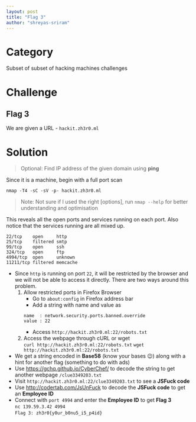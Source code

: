 ```yaml
---
layout: post
title: "Flag 3"
author: "shreyas-sriram"
---
```


# Category
Subset of subset of hacking machines challenges

# Challenge
## Flag 3
We are given a URL - ``` hackit.zh3r0.ml ```

# Solution

> Optional: Find IP address of the given domain using **ping**

Since it is a machine, begin with a full port scan

``` nmap -T4 -sC -sV -p- hackit.zh3r0.ml ```

> Note: Not sure if I used the right [options], run ``` nmap --help ``` for better understanding and optimisation

This reveals all the open ports and services running on each port. Also notice that the services running are all mixed up.

```
22/tcp    open     http
25/tcp    filtered smtp
99/tcp    open     ssh
324/tcp   open     ftp
4994/tcp  open     unknown
11211/tcp filtered memcache
```

* Since ``` http ``` is running on port ``` 22 ```, it will be restricted by the browser and we will not be able to access it directly. There are two ways around this problem.
	1. Allow restricted ports in Firefox Browser
		* Go to ``` about:config ``` in Firefox address bar
		* Add a string with name and value as
		```
		name  : network.security.ports.banned.override
		value : 22
		```
		* Access ``` http://hackit.zh3r0.ml:22/robots.txt ```
	2. Access the webpage through cURL or wget<br/>
	``` curl http://hackit.zh3r0.ml:22/robots.txt ```
	``` wget http://hackit.zh3r0.ml:22/robots.txt ```
* We get a string encoded in **Base58** (know your bases :wink:) along with a hint for another flag (something to do with ads)
* Use https://gchq.github.io/CyberChef/ to decode the string to get another webpage ``` /clue3349203.txt ```
* Visit ``` http://hackit.zh3r0.ml:22/clue3349203.txt ``` to see a **JSFuck code**
* Use http://codertab.com/JsUnFuck to decode the **JSFuck code** to get an **Employee ID**
* Connect with ``` port 4994 ``` and enter the **Employee ID** to get **Flag 3**<br/>
``` nc 139.59.3.42 4994 ```<br/>
``` Flag 3: zh3r0{y0ur_b0nu5_i5_p4id} ```